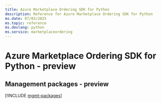 ```yaml
---
title: Azure Marketplace Ordering SDK for Python
description: Reference for Azure Marketplace Ordering SDK for Python
ms.date: 07/03/2025
ms.topic: reference
ms.devlang: python
ms.service: marketplaceordering
---
```

# Azure Marketplace Ordering SDK for Python - preview

## Management packages - preview
[!INCLUDE [mgmt-packages](marketplace-ordering-mgmt-index.md)]